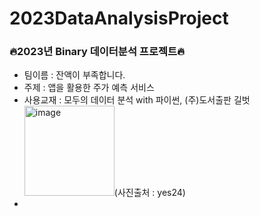 # 2023DataAnalysisProject
### 🔥2023년 Binary 데이터분석 프로젝트🔥
* 팀이름 : 잔액이 부족합니다.
* 주제 : 앱을 활용한 주가 예측 서비스
* 사용교재 : 모두의 데이터 분석 with 파이썬, (주)도서출판 길벗   
<img width="144" alt="image" src="https://user-images.githubusercontent.com/97183032/211358578-e073e938-21f0-453d-8fbb-a61e0c109c0e.png">(사진출처 : yes24)   
* 
